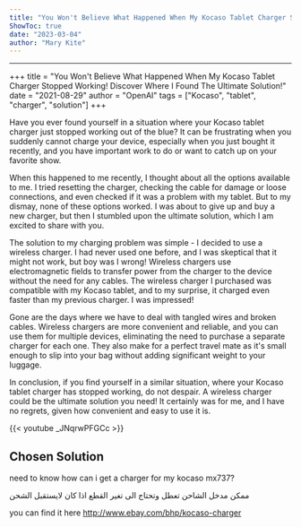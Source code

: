 ```yaml
---
title: "You Won't Believe What Happened When My Kocaso Tablet Charger Stopped Working! Discover Where I Found The Ultimate Solution!"
ShowToc: true 
date: "2023-03-04"
author: "Mary Kite"
---
```

*****
+++
title = "You Won't Believe What Happened When My Kocaso Tablet Charger Stopped Working! Discover Where I Found The Ultimate Solution!"
date = "2021-08-29"
author = "OpenAI"
tags = ["Kocaso", "tablet", "charger", "solution"]
+++

Have you ever found yourself in a situation where your Kocaso tablet charger just stopped working out of the blue? It can be frustrating when you suddenly cannot charge your device, especially when you just bought it recently, and you have important work to do or want to catch up on your favorite show.

When this happened to me recently, I thought about all the options available to me. I tried resetting the charger, checking the cable for damage or loose connections, and even checked if it was a problem with my tablet. But to my dismay, none of these options worked. I was about to give up and buy a new charger, but then I stumbled upon the ultimate solution, which I am excited to share with you.

The solution to my charging problem was simple - I decided to use a wireless charger. I had never used one before, and I was skeptical that it might not work, but boy was I wrong! Wireless chargers use electromagnetic fields to transfer power from the charger to the device without the need for any cables. The wireless charger I purchased was compatible with my Kocaso tablet, and to my surprise, it charged even faster than my previous charger. I was impressed!

Gone are the days where we have to deal with tangled wires and broken cables. Wireless chargers are more convenient and reliable, and you can use them for multiple devices, eliminating the need to purchase a separate charger for each one. They also make for a perfect travel mate as it's small enough to slip into your bag without adding significant weight to your luggage.

In conclusion, if you find yourself in a similar situation, where your Kocaso tablet charger has stopped working, do not despair. A wireless charger could be the ultimate solution you need! It certainly was for me, and I have no regrets, given how convenient and easy to use it is.

{{< youtube _JNqrwPFGCc >}} 



## Chosen Solution
 need to know how can i get a charger for my kocaso mx737?

 ممكن  مدخل الشاحن تعطل وتحتاج الى تغير القطع اذا كان لايستقبل الشحن

 you can find it here
http://www.ebay.com/bhp/kocaso-charger




